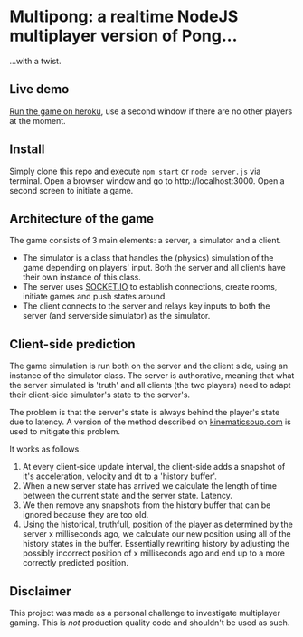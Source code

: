 # Multipong: a realtime NodeJS multiplayer version of Pong...
...with a twist.
 
## Live demo
[Run the game on heroku](https://hot-multi-pong.herokuapp.com), use a second window if there are no other players at the moment.

## Install
Simply clone this repo and execute `npm start` or `node server.js` via terminal. Open a browser window and go to http://localhost:3000. Open a second screen to initiate a game.

## Architecture of the game
The game consists of 3 main elements: a server, a simulator and a client.
* The simulator is a class that handles the (physics) simulation of the game depending on players' input. Both the server and all clients have their own instance of this class.
* The server uses [SOCKET.IO](https://socket.io) to establish connections, create rooms, initiate games and push states around.
* The client connects to the server and relays key inputs to both the server (and serverside simulator) as the simulator. 

## Client-side prediction
The game simulation is run both on the server and the client side, using an instance of the simulator class. The server is authorative, meaning that what the server simulated is 'truth' and all clients (the two players) need to adapt their client-side simulator's state to the server's. 

The problem is that the server's state is always behind the player's state due to latency. A version of the method described on [kinematicsoup.com](https://www.kinematicsoup.com/news/2017/5/30/multiplayerprediction) is used to mitigate this problem. 

It works as follows. 
1. At every client-side update interval, the client-side adds a snapshot of it's acceleration, velocity and dt to a 'history buffer'. 
2. When a new server state has arrived we calculate the length of time between the current state and the server state. Latency. 
3. We then remove any snapshots from the history buffer that can be ignored because they are too old. 
4. Using the historical, truthfull, position of the player as determined by the server x milliseconds ago, we calculate our new position using all of the history states in the buffer. Essentially rewriting history by adjusting the possibly incorrect position of x milliseconds ago and end up to a more correctly predicted position.

 
## Disclaimer
This project was made as a personal challenge to investigate multiplayer gaming. This is *not* production quality code and shouldn't be used as such.
